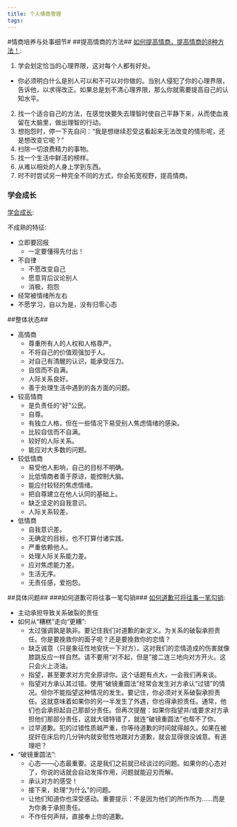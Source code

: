 ```yaml
---
title: 个人情商管理
tags:
---
```


#情商培养与处事细节#
##提高情商的方法##
[如何提高情商，提高情商的8种方法！](http://www.xuezhonghua.com/article.asp?id=340):

1. 学会划定恰当的心理界限，这对每个人都有好处。
  - 你必须明白什么是别人可以和不可以对你做的。当别人侵犯了你的心理界限，告诉他，以求得改正。如果总是划不清心理界限，那么你就需要提高自己的认知水平。
2. 找一个适合自己的方法，在感觉快要失去理智时使自己平静下来，从而使血液留在大脑里，做出理智的行动。
3. 想抱怨时，停一下先自问：“我是想继续忍受这看起来无法改变的情形呢，还是想改变它呢？”
4. 扫除一切浪费精力的事物。
5. 找一个生活中鲜活的榜样。
6. 从难以相处的人身上学到东西。
7. 时不时尝试另一种完全不同的方式，你会拓宽视野，提高情商。

### 学会成长
[学会成长](http://www.mifengtd.cn/articles/grow-up.html):

不成熟的特征:

- 立即要回报
    - 一定要懂得先付出！
- 不自律
    - 不愿改变自己
    - 愿意背后议论别人
    - 消极，抱怨
- 经常被情绪所左右
- 不愿学习，自以为是，没有归零心态

##整体状态##
* 高情商
  * 尊重所有人的人权和人格尊严。
  * 不将自己的价值观强加于人。
  * 对自己有清醒的认识，能承受压力。
  * 自信而不自满。
  * 人际关系良好。
  * 善于处理生活中遇到的各方面的问题。
* 较高情商
  * 是负责任的“好”公民。
  * 自尊。
  * 有独立人格，但在一些情况下易受别人焦虑情绪的感染。
  * 比较自信而不自满。
  * 较好的人际关系。
  * 能应对大多数的问题。
* 较低情商
  * 易受他人影响，自己的目标不明确。
  * 比低情商者善于原谅，能控制大脑。
  * 能应付较轻的焦虑情绪。
  * 把自尊建立在他人认同的基础上。
  * 缺乏坚定的自我意识。
  * 人际关系较差。
* 低情商
  * 自我意识差。
  * 无确定的目标，也不打算付诸实践。
  * 严重依赖他人。
  * 处理人际关系能力差。
  * 应对焦虑能力差。
  * 生活无序。
  * 无责任感，爱抱怨。

##具体问题##
###如何道歉可将往事一笔勾销###
  [如何道歉可将往事一笔勾销](http://select.yeeyan.org/view/229384/201866):

* 主动承担导致关系破裂的责任
* 如何从“糟糕”走向“更糟”:
  * 太过强调孰是孰非。要记住我们对道歉的新定义。为关系的破裂承担责任。你是要挽救你的面子呢？还是要挽救你的恋情？
  * 缺乏诚意（只是象征性地安抚一下对方）。这对我们的恋情造成的伤害就像膝跳反应一样自然。请不要用“对不起，但是”接二连三地向对方开火。这只会火上浇油。
  * 指望，甚至要求对方完全原谅你。这个话题有点大，一会我们再来谈。
  * 指望对方承认其过错。使用“破镜重圆法”经常会发生对方承认“过错”的情况。但你不能指望这种情况的发生。要记住，你必须对关系破裂承担责任。这就意味着如果你的另一半发生了外遇，你也得承担责任。通常，他们也会承担起自己那部分责任。但再次提醒：如果你指望并/或要求对方承担他们那部分责任，这就大错特错了，就连“破镜重圆法”也帮不了你。
  * 过早道歉。犯的过错性质越严重，你等待道歉的时间就得越久。如果在被捉奸在床后的几分钟内就安慰性地跟对方道歉，就会显得很没诚意。有道理吧？
* “破镜重圆法”: 
  * 心态——心态最重要。这是我们之前就已经谈过的问题。如果你的心态对了，你说的话就会自动发挥作用，问题就能迎刃而解。
  * 承认对方的感受！
  * 接下来，处理“为什么”的问题。
  * 让他们知道你也深受感动。重要提示：不是因为他们的所作所为……而是为你勇于承担责任。
  * 不作任何声辩，直接奉上你的道歉。

